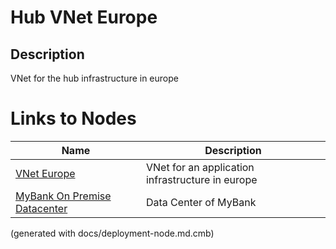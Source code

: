 # Hub VNet Europe
## Description
VNet for the hub infrastructure in europe

# Links to Nodes
Name | Description
---|---
[VNet Europe](../../../mybank/it-management/azure/alz1-vnet-europe.md) | VNet for an application infrastructure in europe
[MyBank On Premise Datacenter](../../../mybank/it-management/onprem/data-center-europe.md) | Data Center of MyBank


(generated with docs/deployment-node.md.cmb)
